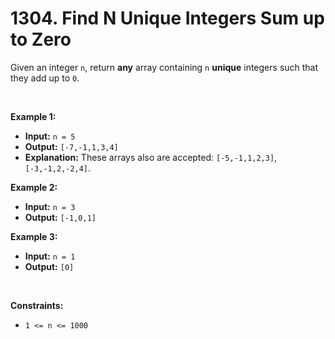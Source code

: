 # 1304. Find N Unique Integers Sum up to Zero

Given an integer `n`, return **any** array containing `n` **unique** integers such that they add up to `0`.

<br/>

**Example 1:**

- **Input:** `n = 5`
- **Output:** `[-7,-1,1,3,4]`
- **Explanation:** These arrays also are accepted: `[-5,-1,1,2,3]`, `[-3,-1,2,-2,4]`.

**Example 2:**

- **Input:** `n = 3`
- **Output:** `[-1,0,1]`

**Example 3:**

- **Input:** `n = 1`
- **Output:** `[0]`

<br/>

**Constraints:**

*   `1 <= n <= 1000`